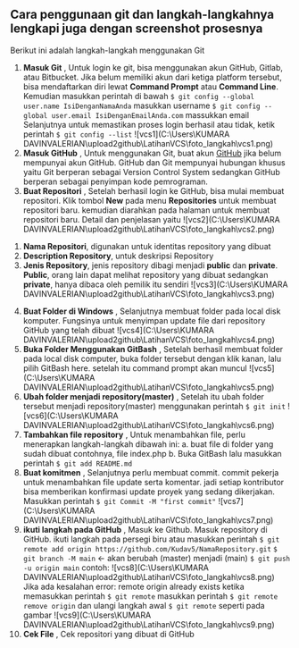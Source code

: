 ## **Cara penggunaan git dan langkah-langkahnya lengkapi juga dengan screenshot prosesnya**

Berikut ini adalah langkah-langkah menggunakan Git
1. **Masuk Git**
, Untuk login ke git, bisa menggunakan akun GitHub, Gitlab, atau Bitbucket. Jika belum
memiliki akun dari ketiga platform tersebut, bisa mendaftarkan diri lewat 
**Command Prompt** atau **Command Line**. Kemudian masukkan perintah di bawah
`$ git config --global user.name IsiDenganNamaAnda`   masukkan username
`$ git config --global user.email IsiDenganEmailAnda.com`  massukkan email
Selanjutnya untuk memastikan proses login berhasil atau tidak, ketik perintah
`$ git config --list`
![vcs1](C:\Users\KUMARA DAVINVALERIAN\upload2github\LatihanVCS\foto_langkah\vcs1.png)
2. **Masuk GitHub**
, Untuk menggunakan Git, buat akun [GitHub](https://github.com/) jika belum mempunyai 
akun GitHub. GitHub dan Git mempunyai hubungan khusus yaitu Git berperan sebagai 
Version Control System sedangkan GitHub berperan sebagai penyimpan kode pemrograman.
3. **Buat Repositori**
, Setelah berhasil login ke GitHub, bisa mulai membuat repositori. Klik tombol **New**
pada menu **Repositories** untuk membuat repositori baru. kemudian diarahkan pada halaman
untuk membuat repositori baru. Detail dan penjelasan yaitu
![vcs2](C:\Users\KUMARA DAVINVALERIAN\upload2github\LatihanVCS\foto_langkah\vcs2.png)
1) **Nama Repositori**, digunakan untuk identitas repository yang dibuat
2) **Description Repository**, untuk deskripsi Repository
3) **Jenis Repository**, jenis repository dibagi menjadi **public** dan **private**. 
   **Public**, orang lain dapat melihat repository yang dibuat sedangkan **private**,
   hanya dibaca oleh pemilik itu sendiri
![vcs3](C:\Users\KUMARA DAVINVALERIAN\upload2github\LatihanVCS\foto_langkah\vcs3.png)
4. **Buat Folder di Windows**
, Selanjutnya membuat folder pada local disk komputer. Fungsinya untuk menyimpan update 
file dari repository GitHub yang telah dibuat
![vcs4](C:\Users\KUMARA DAVINVALERIAN\upload2github\LatihanVCS\foto_langkah\vcs4.png)
5. **Buka Folder Menggunakan GitBash**
, Setelah berhasil membuat folder pada local disk computer, buka folder tersebut dengan
klik kanan, lalu pilih GitBash here. setelah itu command prompt akan muncul
![vcs5](C:\Users\KUMARA DAVINVALERIAN\upload2github\LatihanVCS\foto_langkah\vcs5.png)
6. **Ubah folder menjadi repository(master)**
, Setelah itu ubah folder tersebut menjadi repository(master) menggunakan perintah 
`$ git init` 
![vcs6](C:\Users\KUMARA DAVINVALERIAN\upload2github\LatihanVCS\foto_langkah\vcs6.png)
7. **Tambahkan file repository**
, Untuk menambahkan file, perlu menerapkan langkah-langkah dibawah ini:
a. buat file di folder yang sudah dibuat contohnya, file index.php
b. Buka GitBash lalu masukkan perintah 
`$ git add README.md`
8. **Buat komitmen**
, Selanjutnya perlu membuat commit. commit pekerja untuk menambahkan file update serta 
komentar. jadi setiap kontributor bisa memberikan konfirmasi update proyek yang sedang 
dikerjakan. Masukkan perintah
`$ git Commit -M "first commit"`
![vcs7](C:\Users\KUMARA DAVINVALERIAN\upload2github\LatihanVCS\foto_langkah\vcs7.png)
9. **ikuti langkah pada GitHub**
, Masuk ke Github. Masuk repository di GitHub. ikuti langkah pada persegi biru atau 
masukkan perintah
`$ git remote add origin https://github.com/Kudav5/NamaRepository.git`
`$ git branch -M main`  <- akan berubah (master) menjadi (main)
`$ git push -u origin main`
contoh:
![vcs8](C:\Users\KUMARA DAVINVALERIAN\upload2github\LatihanVCS\foto_langkah\vcs8.png)
Jika ada kesalahan error: remote origin already exists ketika memasukkan perintah
`$ git remote` masukkan perintah
`$ git remote remove origin` dan ulangi langkah awal `$ git remote`
seperti pada gambar
![vcs9](C:\Users\KUMARA DAVINVALERIAN\upload2github\LatihanVCS\foto_langkah\vcs9.png)
11. **Cek File**
, Cek repositori yang dibuat di GitHub
